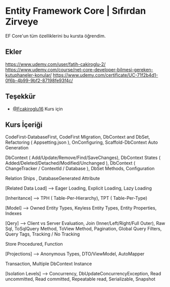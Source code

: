 # Entity Framework Core | Sıfırdan Zirveye

EF Core'un tüm özelliklerini bu kursta öğrendim.


## Ekler

https://www.udemy.com/user/fatih-cakiroglu-2/
https://www.udemy.com/course/net-core-developer-bilmesi-gereken-kutuphaneler-konular/
https://www.udemy.com/certificate/UC-71f2b4d1-0f6b-4b99-9bf2-87198fe93f4c/
  
## Teşekkür

- [@Fcakiroglu16](https://github.com/Fcakiroglu16) Kurs için

  
## Kurs İçeriği

CodeFirst-DatabaseFirst,
CodeFirst Migration,
DbContext and DbSet,
Refactoring ( Appsetting.json ),
OnConfiguring,
Scaffold-DbContext Auto Generation

DbContext ( Add/Update/Remove/Find/SaveChanges),
DbContext States ( Added/Deleted/Detached/Modified/Unchanged ),
DbContext ( ChangeTracker / ContextId / Database ),
DbSet Methods,
Configuration

Relation Ships ,
DatabaseGenerated Attribute

[Related Data Load] -->
Eager Loading,
Explicit Loading,
Lazy Loading

[Inheritance] -->
TPH ( Table-Per-Hierarchy),
TPT ( Table-Per-Type)

[Model] -->
Owned Entity Types,
Keyless Entity Types,
Entity Properties,
Indexes

[Qery] -->
Client vs Server Evaluation,
Join (Inner/Left/Right/Full Outer),
Raw Sql,
ToSqlQuery Method,
ToView Method,
Pagination,
Global Query Filters,
Query Tags,
Tracking / No Tracking

Store Procedured,
Function

[Projections] -->
Anonymous Types,
DTO/ViewModel,
AutoMapper

Transaction,
Multiple DbContext Instance

[Isolation Levels] -->
Concurrency,
DbUpdateConcurrencyException,
Read uncommitted,
Read committed,
Repeatable read,
Serializable,
Snapshot



